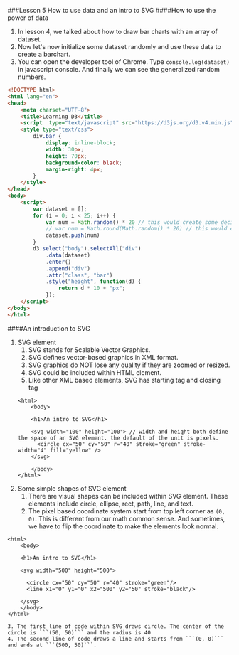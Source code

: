 ###Lesson 5 How to use data and an intro to SVG
####How to use the power of data
1. In lesson 4, we talked about how to draw bar charts with an array of dataset.
2. Now let's now initialize some dataset randomly and use these data to create a barchart.
3. You can open the developer tool of Chrome. Type ```console.log(dataset)``` in javascript console. And finally we can see the generalized random numbers. 
```html
<!DOCTYPE html>
<html lang="en">
<head>
    <meta charset="UTF-8">
    <title>Learning D3</title>
    <script  type="text/javascript" src="https://d3js.org/d3.v4.min.js"></script>
    <style type="text/css">
        div.bar {
            display: inline-block;
            width: 30px;
            height: 70px;
            background-color: black;
            margin-right: 4px;
        }
    </style>
</head>
<body>
    <script>
        var dataset = [];
        for (i = 0; i < 25; i++) {
            var num = Math.random() * 20 // this would create some decimal point values
            // var num = Math.round(Math.random() * 20) // this would create only integers
            dataset.push(num)
        }
        d3.select("body").selectAll("div")
            .data(dataset)
            .enter()
            .append("div")
            .attr("class", "bar")
            .style("height", function(d) {
                return d * 10 + "px";
            });
    </script>
</body>
</html>
```
####An introduction to SVG
1. SVG element
    1. SVG stands for Scalable Vector Graphics.
    2. SVG defines vector-based graphics in XML format.
    3. SVG graphics do NOT lose any quality if they are zoomed or resized.
    4. SVG could be included within HTML element.
    5. Like other XML based elements, SVG has starting tag and closing tag
    ```SVG
    <html>
        <body>
        
        <h1>An intro to SVG</h1>
        
        <svg width="100" height="100"> // width and height both define the space of an SVG element. the default of the unit is pixels.
          <circle cx="50" cy="50" r="40" stroke="green" stroke-width="4" fill="yellow" />
        </svg>
        
        </body>
    </html>
    ```
2. Some simple shapes of SVG element
    1. There are visual shapes can be included within SVG element. These elements include circle, ellipse, rect, path, line, and text.
    2. The pixel based coordinate system start from top left corner as ```(0, 0)```. This is different from our math common sense. And sometimes, we have to flip the coordinate to make the elements look normal. 
```
<html>
    <body>
    
    <h1>An intro to SVG</h1>
    
    <svg width="500" height="500">
    
      <circle cx="50" cy="50" r="40" stroke="green"/>
      <line x1="0" y1="0" x2="500" y2="50" stroke="black"/>
      
    </svg>
    </body>
</html>
```
    3. The first line of code within SVG draws circle. The center of the circle is ```(50, 50)``` and the radius is 40
    4. The second line of code draws a line and starts from ```(0, 0)``` and ends at ```(500, 50)```.
